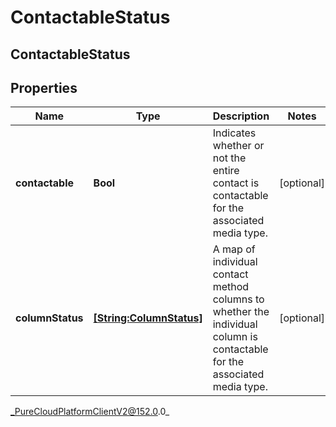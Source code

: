 # ContactableStatus

## ContactableStatus

## Properties

|Name | Type | Description | Notes|
|------------ | ------------- | ------------- | -------------|
| **contactable** | **Bool** | Indicates whether or not the entire contact is contactable for the associated media type. | [optional] |
| **columnStatus** | [**[String:ColumnStatus]**](ColumnStatus) | A map of individual contact method columns to whether the individual column is contactable for the associated media type. | [optional] |



_PureCloudPlatformClientV2@152.0.0_
